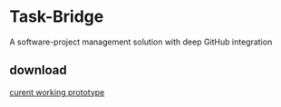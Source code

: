 # Task-Bridge

A software-project management solution with deep GitHub integration

## download

[curent working prototype](https://drive.google.com/file/d/1C1QQ06Cu1KE7n9ITxVsGt3E4TMwbCVgn/view?usp=drive_link)
